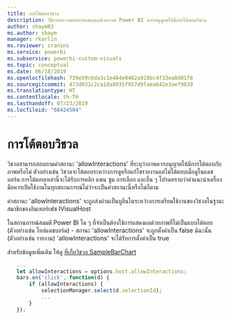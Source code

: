 ```yaml
---
title: การโต้ตอบวิชวล
description: วิธีการตรวจสอบการแสดงผลด้วยภาพ Power BI ควรอนุญาตให้มีการโต้ตอบวิชวล
author: shaym83
ms.author: shaym
manager: rkarlin
ms.reviewer: sranins
ms.service: powerbi
ms.subservice: powerbi-custom-visuals
ms.topic: conceptual
ms.date: 06/18/2019
ms.openlocfilehash: 739e59c6da3c1e464e0462a928bc4f33ea0d01f8
ms.sourcegitcommit: 473d031c2ca1da8935f957d9faea642e3aef9839
ms.translationtype: HT
ms.contentlocale: th-TH
ms.lasthandoff: 07/23/2019
ms.locfileid: "68424504"
---
```

# <a name="visuals-interactions"></a>การโต้ตอบวิชวล

วิชวลสามารถสอบถามค่าสถานะ 'allowInteractions' ที่ระบุว่าภาพควรอนุญาตให้มีการโต้ตอบกับภาพหรือไม่
ตัวอย่างเช่น วิชวลจะโต้ตอบระหว่างการดูหรือแก้ไขรายงานแต่ไม่โต้ตอบเมื่อดูในแดชบอร์ด
การโต้ตอบเหล่านี้จะได้รับการคลิก แพน ซูม การเลือก และอื่น ๆ
โปรดทราบว่าคำแนะนำเครื่องมือควรเปิดใช้งานในทุกสถานการณ์ไม่ว่าจะเป็นค่าสถานะนี้หรือไม่ก็ตาม

ค่าสถานะ 'allowInteractions' จะถูกส่งผ่านเป็นบูลีนในระหว่างการเตรียมใช้งานของวิชวลในฐานะสมาชิกของอินเทอร์เฟซ IVisualHost

ในสถานการณ์สมมติ Power BI ใด ๆ ที่จำเป็นต้องใช้การแสดงผลด้วยภาพที่ไม่เป็นแบบโต้ตอบ (ตัวอย่างเช่น ไทล์แดชบอร์ด) - สถานะ 'allowInteractions' จะถูกตั้งค่าเป็น false
มิฉะนั้น (ตัวอย่างเช่น รายงาน) 'allowInteractions' จะได้รับการตั้งค่าเป็น true

สำหรับข้อมูลเพิ่มเติม ให้ดู [ที่เก็บวิชวล SampleBarChart](https://github.com/Microsoft/PowerBI-visuals-sampleBarChart/commit/59a47935d8f5272ce145fe804193599ddb7e2001)

```typescript
   ...
   let allowInteractions = options.host.allowInteractions;
   bars.on('click', function(d) {
       if (allowInteractions) {
           selectionManager.select(d.selectionId);
           ...
       }
   });
```
